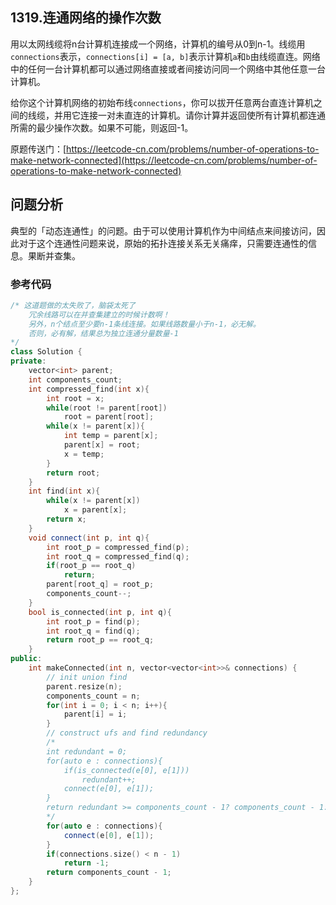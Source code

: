 ## 1319.连通网络的操作次数

用以太网线缆将n台计算机连接成一个网络，计算机的编号从0到n-1。线缆用`connections`表示，`connections[i] = [a, b]`表示计算机`a`和`b`由线缆直连。网络中的任何一台计算机都可以通过网络直接或者间接访问同一个网络中其他任意一台计算机。

给你这个计算机网络的初始布线`connections`，你可以拔开任意两台直连计算机之间的线缆，并用它连接一对未直连的计算机。请你计算并返回使所有计算机都连通所需的最少操作次数。如果不可能，则返回-1。

原题传送门：[https://leetcode-cn.com/problems/number-of-operations-to-make-network-connected](https://leetcode-cn.com/problems/number-of-operations-to-make-network-connected)

## 问题分析

典型的「动态连通性」的问题。由于可以使用计算机作为中间结点来间接访问，因此对于这个连通性问题来说，原始的拓扑连接关系无关痛痒，只需要连通性的信息。果断并查集。

### 参考代码

``` c++
/* 这道题做的太失败了，脑袋太死了
    冗余线路可以在并查集建立的时候计数啊！
    另外，n个结点至少要n-1条线连接。如果线路数量小于n-1，必无解。
    否则，必有解，结果总为独立连通分量数量-1
*/
class Solution {
private:
    vector<int> parent;
    int components_count;
    int compressed_find(int x){
        int root = x;
        while(root != parent[root])
            root = parent[root];
        while(x != parent[x]){
            int temp = parent[x];
            parent[x] = root;
            x = temp;
        }
        return root;
    }
    int find(int x){
        while(x != parent[x])
            x = parent[x];
        return x;
    }
    void connect(int p, int q){
        int root_p = compressed_find(p);
        int root_q = compressed_find(q);
        if(root_p == root_q)
            return;
        parent[root_q] = root_p;
        components_count--;
    }
    bool is_connected(int p, int q){
        int root_p = find(p);
        int root_q = find(q);
        return root_p == root_q;
    }
public:
    int makeConnected(int n, vector<vector<int>>& connections) {
        // init union find
        parent.resize(n);
        components_count = n;
        for(int i = 0; i < n; i++){
            parent[i] = i;
        }
        // construct ufs and find redundancy
        /*
        int redundant = 0;
        for(auto e : connections){
            if(is_connected(e[0], e[1]))
                redundant++;
            connect(e[0], e[1]);
        }
        return redundant >= components_count - 1? components_count - 1:-1;
        */
        for(auto e : connections){
            connect(e[0], e[1]);
        }
        if(connections.size() < n - 1)
            return -1;
        return components_count - 1;
    }
};
```
